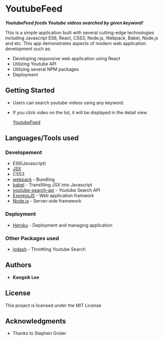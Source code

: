 # YoutubeFeed
***YoutubeFeed feeds Youtube videos searched by given keyword!***


This is a simple application built with several cutting-edge technologies including Javascript ES6, React, CSS3, Node.js, Webpack, Babel, Node.js and etc.
This app demonstrates aspects of modern web application development such as:

* Developing responsive web application using React
* Utilizing Youtube API
* Utilizing several NPM packages
* Deployment

## Getting Started

* Users can search youtube videos using any keyword.
* If you click video on the list, it will be displayed in the detail view.

   [YoutubeFeed](https://youtubefeed-kangsik-lee.herokuapp.com)


## Languages/Tools used

### Developement
* ES6(Javascript)
* [JSX](https://reactjs.org/docs/introducing-jsx.html)
* CSS3
* [webpack](https://webpack.js.org/) - Bundling 
* [babel](https://babeljs.io/) - Transfiling JSX into Javascript
* [youtube-search-api](https://www.npmjs.com/package/youtube-api-search) - Youtube Search API
* [ExpressJS](https://expressjs.com/) - Web application framwork
* [Node.js](https://nodejs.org/en/) - Server-side framework


### Deployment
* [Heroku](https://devcenter.heroku.com/categories/reference) - Deployment and managing application

### Other Packages used
* [lodash](https://www.npmjs.com/package/lodash) - Throttling Youtube Search

## Authors

* **Kangsik Lee** 

## License

This project is licensed under the MIT License

## Acknowledgments

* Thanks to Stephen Grider